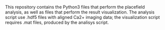 This repository contains the Python3 files that perform the placefield analysis, as well as files that perform the result visualization. The analysis script use .hdf5 files with aligned Ca2+ imaging data; the visualization script requires .mat files, produced by the analisys script.
